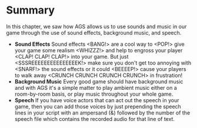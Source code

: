 # Summary

In this chapter, we saw how AGS allows us to use sounds and music in our game through the use of sound effects, background music, and speech. 

* **Sound Effects**  Sound effects &lt;BANG!> are a cool way to &lt;POP!> give your game some realism &lt;WHIZZZ!> and help to engross your player &lt;CLAP! CLAP! CLAP!> into your game.  But just &lt;SSSREEEEEEEEEEEEEEEK!> make sure you don't get too annoying with &lt;SNARF!> the sound effects or it could &lt;BEEEEP!> cause your players to walk away &lt;CRUNCH CRUNCH CRUNCH CRUNCH> in frustration!
* **Background Music** Every good game should have background music and with AGS it's a simple matter to play ambient music either on a room-by-room basis, or play music throughout your whole game.
* **Speech** If you have voice actors that can act out the speech in your game, then you can add those voices by just prepending the speech lines in your script with an ampersand (&) followed by the number of the speech file which contains the recorded audio for that line of text.
